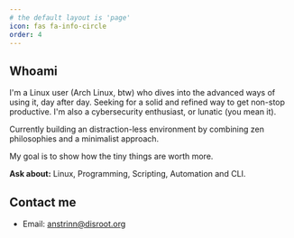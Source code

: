 ```yaml
---
# the default layout is 'page'
icon: fas fa-info-circle
order: 4
---
```


## Whoami

I'm a Linux user (Arch Linux, btw) who dives into the advanced ways of using it, day after day. Seeking for a solid and refined way to get non-stop productive. I'm also a cybersecurity enthusiast, or lunatic (you mean it).

Currently building an distraction-less environment by combining zen philosophies and a minimalist approach.

My goal is to show how the tiny things are worth more.

**Ask about:** Linux, Programming, Scripting, Automation and CLI.

## Contact me

- Email: anstrinn@disroot.org
